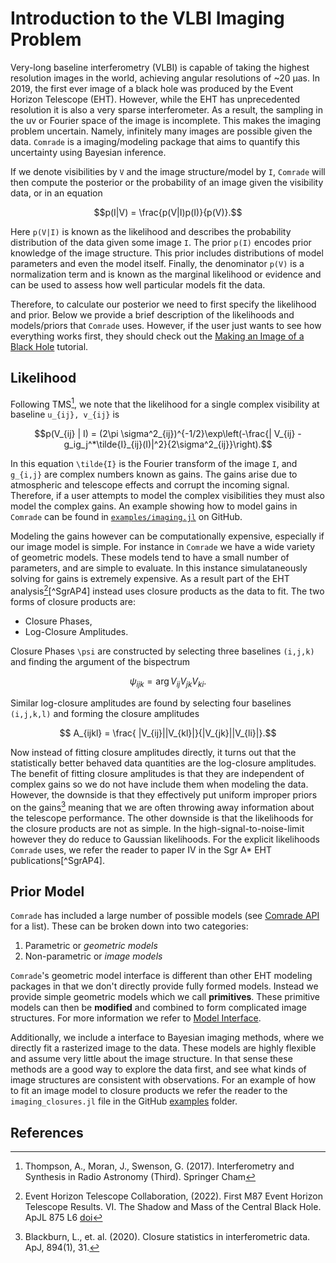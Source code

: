 # Introduction to the VLBI Imaging Problem

Very-long baseline interferometry (VLBI) is capable of taking the highest resolution images in the world, achieving angular resolutions of ~20 μas. In 2019, the first ever image of a black hole was produced by the Event Horizon Telescope (EHT). However, while the EHT has unprecedented resolution it is also a very sparse interferometer. As a result, the sampling in the uv or Fourier space of the image is incomplete. This makes the imaging problem uncertain. Namely, infinitely many images are possible given the data. `Comrade` is a
imaging/modeling package that aims to quantify this uncertainty using
Bayesian inference.

If we denote visibilities by `V` and the image structure/model by `I`, `Comrade` will then compute the posterior or the probability of an image given the visibility data, or in an equation

```math
p(I|V) = \frac{p(V|I)p(I)}{p(V)}.
```

Here ``p(V|I)`` is known as the likelihood and describes the probability distribution of the data given some image `I`. The prior ``p(I)`` encodes prior knowledge of the image structure. This prior includes distributions of model parameters and even the model itself. Finally, the denominator ``p(V)`` is a normalization term and is known as the marginal likelihood or evidence and can be used to assess how well particular models fit the data.

Therefore, to calculate our posterior we need to first specify the likelihood and prior. Below we provide a brief description of the likelihoods and models/priors that `Comrade` uses. However, if the user just wants to see how everything works first, they should check out the [Making an Image of a Black Hole](@ref) tutorial.

## Likelihood

Following TMS[^TMS], we note that the likelihood for a single complex visibility at baseline ``u_{ij}, v_{ij}`` is

```math 
p(V_{ij} | I) = (2\pi \sigma^2_{ij})^{-1/2}\exp\left(-\frac{| V_{ij} - g_ig_j^*\tilde{I}_{ij}(I)|^2}{2\sigma^2_{ij}}\right).
```

In this equation ``\tilde{I}`` is the Fourier transform of the image ``I``, and ``g_{i,j}`` are complex numbers known as gains. The gains arise due to atmospheric and telescope effects and corrupt the incoming signal. Therefore, if a user attempts to model the complex visibilities they must also model the complex gains. An example showing how to model gains in `Comrade` can be found in [`examples/imaging.jl`](https://github.com/ptiede/Comrade.jl/tree/main/examples) on GitHub.

Modeling the gains however can be computationally expensive, especially if our image model is simple. For instance in `Comrade` we have a wide variety of geometric models. These models tend to have a small number of parameters, and are simple to evaluate. In this instance simulataneously solving for gains is extremely expensive. As a result part of the EHT analysis[^M87P6][^SgrAP4] instead uses closure products as the data to fit. The two forms of closure products are:

  - Closure Phases,
  - Log-Closure Amplitudes.

Closure Phases ``\psi`` are constructed by selecting three baselines ``(i,j,k)`` and finding the argument of the bispectrum

```math
    \psi_{ijk} = \arg V_{ij}V_{jk}V_{ki}.
```

Similar log-closure amplitudes are found by selecting four baselines ``(i,j,k,l)`` and forming the closure amplitudes

```math
    A_{ijkl} = \frac{ |V_{ij}||V_{kl}|}{|V_{jk}||V_{li}|}.
```

Now instead of fitting closure amplitudes directly, it turns out that the statistically better behaved data quantities are the log-closure amplitudes. The benefit of fitting closure amplitudes is that they are independent of complex gains so we do not 
have include them when modeling the data. However, the downside is that they effectively put uniform improper priors on the gains[^Blackburn] meaning that we are often throwing away information about the telescope performance. The other downside is that the 
likelihoods for the closure products are not as simple. In the high-signal-to-noise-limit however they do reduce to Gaussian likelihoods. For the explicit likelihoods `Comrade` uses, we refer the reader to paper IV in the Sgr A* EHT publications[^SgrAP4].

## Prior Model

`Comrade` has included a large number of possible models (see [Comrade API](@ref) for a list). These can be broken down into two categories:

  1. Parametric or *geometric models*
  2. Non-parametric or *image models*

`Comrade`'s geometric model interface is different than other EHT modeling packages in that we don't directly provide fully formed models. Instead we provide simple geometric models which we call **primitives**. These primitive models can then be **modified** and combined to form complicated 
image structures. For more information we refer to [Model Interface](@ref).

Additionally, we include a interface to Bayesian imaging methods, where we directly fit a rasterized image to the data. These models are highly flexible and assume very little about the image structure. In that sense these methods are a good way to explore the data first, and see what kinds of image structures are consistent with observations. For an example of how to fit an image model to closure products we refer the reader to the `imaging_closures.jl` file in the GitHub [examples](https://github.com/ptiede/Comrade.jl/tree/main/examples) folder.

## References

[^TMS]: Thompson, A., Moran, J., Swenson, G. (2017). Interferometry and Synthesis in Radio Astronomy (Third). Springer Cham
[^M87P6]: Event Horizon Telescope Collaboration, (2022). First M87 Event Horizon Telescope Results. VI. The Shadow and Mass of the Central Black Hole. ApJL 875 L6 [doi](https://doi.org/10.3847/2041-8213/ab1141)
[^SgrP4]: Event Horizon Telescope Collaboration, (2022). First Sagittarius A* Event Horizon Telscope Results. IV. Variability, Morphology, and Black Hole Mass. ApJL 930 L15 [arXiv](https://doi.org/10.3847/2041-8213/ac6736)
[^BlackBurn]: Blackburn, L., et. al. (2020). Closure statistics in interferometric data. ApJ, 894(1), 31.
